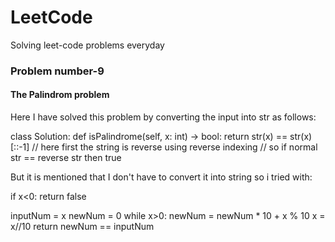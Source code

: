 # LeetCode
Solving leet-code problems everyday

### Problem number-9 
#### The Palindrom problem
Here I have solved this problem by converting the input into str as follows:


class Solution:
    def isPalindrome(self, x: int) -> bool:
        return str(x) == str(x)[::-1]   // here first the string is reverse using reverse indexing 
        // so if normal str == reverse str then true
        
But it is mentioned that I don't have to convert it into string so i tried with:


if x<0:
  return false

inputNum = x
newNum = 0
while x>0:
  newNum = newNum * 10 + x % 10
  x = x//10
return newNum == inputNum
